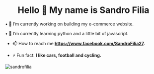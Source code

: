 <h1 align="center">Hello 👋 My name is Sandro Filia</h1>

•  🔭  I’m currently working on building my e-commerce website.

• 🌱 I’m currently learning python and a little bit of javascript.

- 📫 How to reach me **https://www.facebook.com/SandroFilia27.**

- ⚡ Fun fact: **I like cars, football and cycling.**


<p><img src="https://github-readme-stats.vercel.app/api/top-langs?username=SandroFilia777&show_icons=true&theme=dracula&hide_border=true&locale=en&layout=compact" alt="sandrofilia" /></p>

